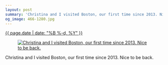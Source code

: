 ```yaml
---
layout: post
summary: 'Christina and I visited Boston, our first time since 2013. Nice to be back.'
og_image: 466-1280.jpg
---
```


<div class="post">
 <time>
  <a href="/466">
   {{ page.date | date: "%B %-d, %Y" }}
  </a>
 </time>
 <a href="/466">
  <figure data-taken="2/23/2016">
   <img alt="Christina and I visited Boston, our first time since 2013. Nice to be back." sizes="(min-width: 700px) 50vw, calc(100vw - 2rem)" src="{{ site.assets_url }}/466-640.jpg" srcset="{{ site.assets_url }}/466-1280.jpg 1280w, {{ site.assets_url }}/466-960.jpg 960w, {{ site.assets_url }}/466-640.jpg 640w, {{ site.assets_url }}/466-320.jpg 320w"/>
  </figure>
 </a>
 <span>
  Christina and I visited Boston, our first time since 2013. Nice to be back.
 </span>
</div>
